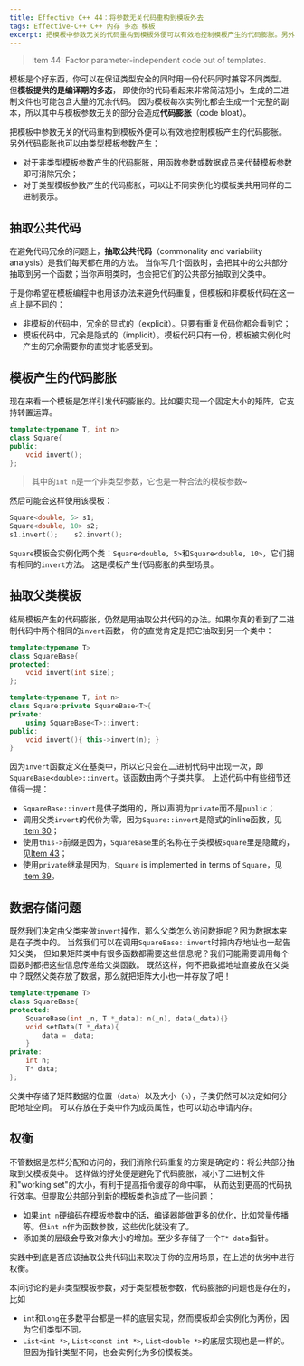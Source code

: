 ```yaml
---
title: Effective C++ 44：将参数无关代码重构到模板外去
tags: Effective-C++ C++ 内存 多态 模板 
excerpt: 把模板中参数无关的代码重构到模板外便可以有效地控制模板产生的代码膨胀。另外代码膨胀也可以由类型模板参数产生：对于非类型模板参数产生的代码膨胀，用函数参数或数据成员来代替模板参数即可消除冗余；对于类型模板参数产生的代码膨胀，可以让不同实例化的模板类共用同样的二进制表示。
---
```


> Item 44: Factor parameter-independent code out of templates.

模板是个好东西，你可以在保证类型安全的同时用一份代码同时兼容不同类型。
但**模板提供的是编译期的多态**，
即使你的代码看起来非常简洁短小，生成的二进制文件也可能包含大量的冗余代码。
因为模板每次实例化都会生成一个完整的副本，所以其中与模板参数无关的部分会造成**代码膨胀**（code bloat）。

把模板中参数无关的代码重构到模板外便可以有效地控制模板产生的代码膨胀。
另外代码膨胀也可以由类型模板参数产生：

* 对于非类型模板参数产生的代码膨胀，用函数参数或数据成员来代替模板参数即可消除冗余；
* 对于类型模板参数产生的代码膨胀，可以让不同实例化的模板类共用同样的二进制表示。

<!--more-->

## 抽取公共代码

在避免代码冗余的问题上，**抽取公共代码**（commonality and variability analysis）是我们每天都在用的方法。
当你写几个函数时，会把其中的公共部分抽取到另一个函数；当你声明类时，也会把它们的公共部分抽取到父类中。

于是你希望在模板编程中也用该办法来避免代码重复，但模板和非模板代码在这一点上是不同的：

* 非模板的代码中，冗余的显式的（explicit）。只要有重复代码你都会看到它；
* 模板代码中，冗余是隐式的（implicit）。模板代码只有一份，模板被实例化时产生的冗余需要你的直觉才能感受到。

## 模板产生的代码膨胀

现在来看一个模板是怎样引发代码膨胀的。比如要实现一个固定大小的矩阵，它支持转置运算。

```cpp
template<typename T, int n>
class Square{
public:
    void invert();
};
```

> 其中的`int n`是一个非类型参数，它也是一种合法的模板参数~

然后可能会这样使用该模板：

```cpp
Square<double, 5> s1;
Square<double, 10> s2;
s1.invert();    s2.invert();
```

`Square`模板会实例化两个类：`Square<double, 5>`和`Square<double, 10>`，它们拥有相同的`invert`方法。
这是模板产生代码膨胀的典型场景。

## 抽取父类模板

结局模板产生的代码膨胀，仍然是用抽取公共代码的办法。如果你真的看到了二进制代码中两个相同的`invert`函数，
你的直觉肯定是把它抽取到另一个类中：

```cpp
template<typename T>
class SquareBase{
protected:
    void invert(int size);
};

template<typename T, int n>
class Square:private SquareBase<T>{
private:
    using SquareBase<T>::invert;
public:
    void invert(){ this->invert(n); }
}
```

因为`invert`函数定义在基类中，所以它只会在二进制代码中出现一次，即`SquareBase<double>::invert`。该函数由两个子类共享。
上述代码中有些细节还值得一提：

* `SquareBase::invert`是供子类用的，所以声明为`private`而不是`public`；
* 调用父类`invert`的代价为零，因为`Square::invert`是隐式的inline函数，见[Item 30][item30]；
* 使用`this->`前缀是因为，`SquareBase`里的名称在子类模板`Square`里是隐藏的，见[Item 43][item43]；
* 使用`private`继承是因为，`Square` is implemented in terms of `Square`，见[Item 39][item39]。

## 数据存储问题

既然我们决定由父类来做`invert`操作，那么父类怎么访问数据呢？因为数据本来是在子类中的。
当然我们可以在调用`SquareBase::invert`时把内存地址也一起告知父类，
但如果矩阵类中有很多函数都需要这些信息呢？我们可能需要调用每个函数时都把这些信息传递给父类函数。
既然这样，何不把数据地址直接放在父类中？既然父类存放了数据，那么就把矩阵大小也一并存放了吧！

```cpp
template<typename T>
class SquareBase{
protected:
    SquareBase(int _n, T *_data): n(_n), data(_data){}
    void setData(T *_data){
        data = _data;
    }
private:
    int n;
    T* data;
};
```

父类中存储了矩阵数据的位置（`data`）以及大小（`n`），子类仍然可以决定如何分配地址空间。
可以存放在子类中作为成员属性，也可以动态申请内存。

## 权衡

不管数据是怎样分配和访问的，我们消除代码重复的方案是确定的：将公共部分抽取到父模板类中。
这样做的好处便是避免了代码膨胀，减小了二进制文件和"working set"的大小，有利于提高指令缓存的命中率，
从而达到更高的代码执行效率。但提取公共部分到新的模板类也造成了一些问题：

* 如果`int n`硬编码在模板参数中的话，编译器能做更多的优化，比如常量传播等。但`int n`作为函数参数，这些优化就没有了。
* 添加类的层级会导致对象大小的增加。至少多存储了一个`T* data`指针。

实践中到底是否应该抽取公共代码出来取决于你的应用场景，在上述的优劣中进行权衡。

本问讨论的是非类型模板参数，对于类型模板参数，代码膨胀的问题也是存在的，比如

* `int`和`long`在多数平台都是一样的底层实现，然而模板却会实例化为两份，因为它们类型不同。
* `List<int *>`, `List<const int *>`, `List<double *>`的底层实现也是一样的。但因为指针类型不同，也会实例化为多份模板类。

[item30]: /2015/08/28/effective-cpp-30.html
[item39]: /2015/09/06/effective-cpp-39.html
[item43]: /2015/09/10/effective-cpp-43.html

